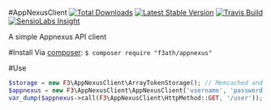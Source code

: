 #AppNexusClient
[![Total Downloads](https://img.shields.io/packagist/dt/f3ath/appnexus.svg)](https://packagist.org/packages/f3ath/appnexus)
[![Latest Stable Version](https://img.shields.io/packagist/v/f3ath/appnexus.svg)](https://packagist.org/packages/f3ath/appnexus)
[![Travis Build](https://travis-ci.org/f3ath/appnexusclient.svg?branch=master)](https://travis-ci.org/f3ath/appnexusclient)
[![SensioLabs Insight](https://img.shields.io/sensiolabs/i/3637a8cf-8735-465a-b528-a4ad1edff017.svg)](https://insight.sensiolabs.com/projects/3637a8cf-8735-465a-b528-a4ad1edff017)

A simple Appnexus API client

#Install
Via [composer](https://getcomposer.org):
`$ composer require "f3ath/appnexus"`

#Use
```php
$storage = new F3\AppNexusClient\ArrayTokenStorage(); // Memcached and Apc storage are also available
$appnexus = new F3\AppNexusClient\AppNexusClient('username', 'password', "http://api-console.client-testing.adnxs.net/", $storage);
var_dump($appnexus->call(F3\AppNexusClient\HttpMethod::GET, '/user'));
```

